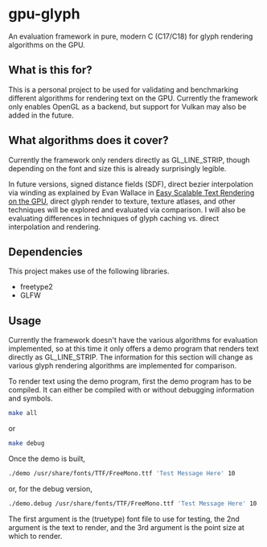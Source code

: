 # gpu-glyph
An evaluation framework in pure, modern C (C17/C18) for glyph rendering algorithms on the GPU.

## What is this for?
This is a personal project to be used for validating and benchmarking different
algorithms for rendering text on the GPU. Currently the framework only enables
OpenGL as a backend, but support for Vulkan may also be added in the future.

## What algorithms does it cover?
Currently the framework only renders directly as GL_LINE_STRIP, though
depending on the font and size this is already surprisingly legible.

In future versions, signed distance fields (SDF), direct bezier interpolation
via winding as explained by Evan Wallace in
[Easy Scalable Text Rendering on the GPU](https://medium.com/@evanwallace/easy-scalable-text-rendering-on-the-gpu-c3f4d782c5ac),
direct glyph render to texture, texture atlases, and other techniques will be
explored and evaluated via comparison. I will also be evaluating differences in
techniques of glyph caching vs. direct interpolation and rendering.

## Dependencies
This project makes use of the following libraries.
- freetype2
- GLFW

## Usage
Currently the framework doesn't have the various algorithms for evaluation
implemented, so at this time it only offers a demo program that renders text
directly as GL_LINE_STRIP. The information for this section will change as
various glyph rendering algorithms are implemented for comparison.

To render text using the demo program, first the demo program has to be
compiled. It can either be compiled with or without debugging information and
symbols.

```bash
make all
```
or

```bash
make debug
```

Once the demo is built,

```bash
./demo /usr/share/fonts/TTF/FreeMono.ttf 'Test Message Here' 10
```

or, for the debug version,

```bash
./demo.debug /usr/share/fonts/TTF/FreeMono.ttf 'Test Message Here' 10
```

The first argument is the (truetype) font file to use for testing, the 2nd
argument is the text to render, and the 3rd argument is the point size at which
to render.
